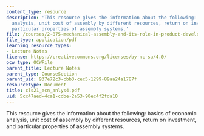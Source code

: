```yaml
---
content_type: resource
description: 'This resource gives the information about the following: basics of economic
  analysis, unit cost of assembly by different resources, return on investment, and
  particular properties of assembly systems.'
file: /courses/2-875-mechanical-assembly-and-its-role-in-product-development-fall-2004/5cc47aed4ca1cdbe2a5390ec4f2fda10_cls21_ecn_anlys4.pdf
file_type: application/pdf
learning_resource_types:
- Lecture Notes
license: https://creativecommons.org/licenses/by-nc-sa/4.0/
ocw_type: OCWFile
parent_title: Lecture Notes
parent_type: CourseSection
parent_uid: 937e72c3-cbb3-cec5-1299-89aa24a1787f
resourcetype: Document
title: cls21_ecn_anlys4.pdf
uid: 5cc47aed-4ca1-cdbe-2a53-90ec4f2fda10
---
```

This resource gives the information about the following: basics of economic analysis, unit cost of assembly by different resources, return on investment, and particular properties of assembly systems.